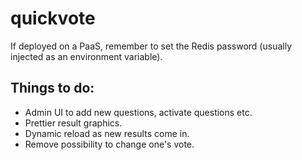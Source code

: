 # quickvote

If deployed on a PaaS, remember to set the Redis password (usually injected as an environment variable).

## Things to do:

* Admin UI to add new questions, activate questions etc.
* Prettier result graphics.
* Dynamic reload as new results come in.
* Remove possibility to change one's vote.
